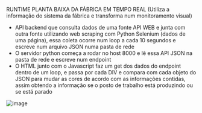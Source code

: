 RUNTIME PLANTA BAIXA DA FÁBRICA EM TEMPO REAL
(Utiliza a informação do sistema da fábrica e transforma num monitoramento visual)

- API backend que consulta dados de uma fonte API WEB e junta com outra fonte utilizando web scraping com Python Selenium (dados de uma página), essa coleta ocorre num loop a cada 10 segundos e escreve num arquivo JSON numa pasta de rede
- O servidor python começa a rodar no host 8000 e lê essa API JSON na pasta de rede e escreve num endpoint
- O HTML junto com o Javascript faz um get dos dados do endpoint dentro de um loop, e passa por cada DIV e compara com cada objeto do JSON para mudar as cores de acordo com as informações contidas, assim obtendo a informação se o posto de trabalho está produzindo ou se está parado

![image](https://github.com/danielss0n/Runtime-Caldeiraria/assets/82897131/fbe8ee95-a8af-4087-828d-9717a46a1a08)
